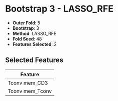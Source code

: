 # Bootstrap 3 - LASSO_RFE

- **Outer Fold**: 5
- **Bootstrap**: 3
- **Method**: LASSO_RFE
- **Fold Seed**: 48
- **Features Selected**: 2

## Selected Features

| Feature |
|---------|
| Tconv mem_CD3 |
| Tconv mem_Tconv |
